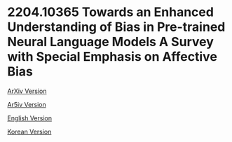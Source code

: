 # 2204.10365 Towards an Enhanced Understanding of Bias in Pre-trained Neural Language Models A Survey with Special Emphasis on Affective Bias

[ArXiv Version](https://arxiv.org/abs/2204.10365)

[Ar5iv Version](https://ar5iv.org/abs/2204.10365)

[English Version](https://raw.githack.com/kh-kim/arxiv-translator/master/papers/2204.10365/paper.en.html)

[Korean Version](https://raw.githack.com/kh-kim/arxiv-translator/master/papers/2204.10365/paper.ko.html)